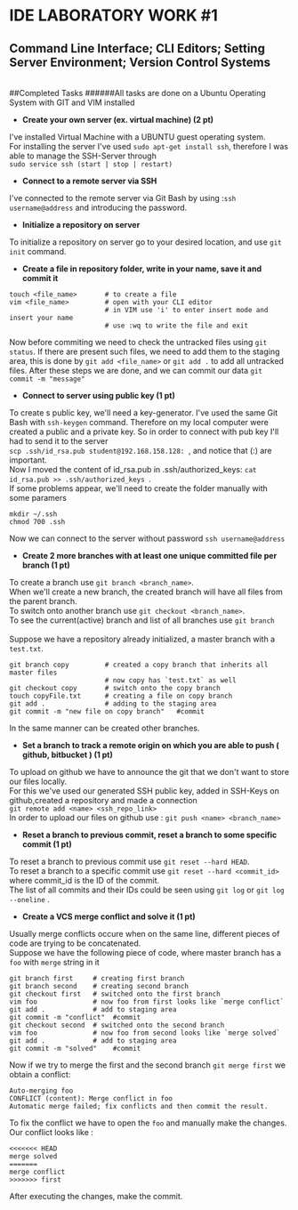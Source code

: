 IDE LABORATORY WORK #1
======================

Command Line Interface; CLI Editors; Setting Server Environment; Version Control Systems
----------------------------------------------------------------------------------------

<br>
##Completed Tasks
######All tasks are done on a Ubuntu Operating System with GIT and VIM installed

   - **Create your own server (ex. virtual machine) (2 pt)**
    
I've installed Virtual Machine with a UBUNTU guest operating system. <br>For installing the server I've used `sudo apt-get install ssh`, therefore I was able to manage the SSH-Server through<br> `sudo service ssh (start | stop | restart)`

   - **Connect to a remote server via SSH**

I've connected to the remote server via Git Bash by using :`ssh username@address` and introducing the password.

   - **Initialize a repository on server**

To initialize a repository on server go to your desired location, and use `git init` command.

   - **Create a file in repository folder, write in your name, save it and commit it**

```
touch <file_name>       # to create a file
vim <file_name>         # open with your CLI editor
                        # in VIM use 'i' to enter insert mode and insert your name
                        # use :wq to write the file and exit
```
Now before commiting we need to check the untracked files using `git status`. If there are present such files, we need to add them to the staging area, this is done by `git add <file_name>` or `git add .` to add all untracked files.
After these steps we are done, and we can commit our data `git commit -m "message"`

   - **Connect to server using public key (1 pt)**

To create s public key, we'll need a key-generator. I've used the same Git Bash with `ssh-keygen` command. Therefore on my local computer were created a public and a private key. So in order to connect with pub key I'll had to send it to the server<br>`scp .ssh/id_rsa.pub student@192.168.158.128: `, and notice that (:) are important.<br>
Now I moved the content of id_rsa.pub  in .ssh/authorized_keys: `cat id_rsa.pub >> .ssh/authorized_keys `.<br>
If some problems appear, we'll need to create the folder manually with some paramers
```
mkdir ~/.ssh
chmod 700 .ssh
```
Now we can connect to the server without password `ssh username@address`

   - **Create 2 more branches with at least one unique committed file per branch (1 pt)**

To create a branch use `git branch <branch_name>`.<br>When we'll create a new branch, the created branch will have all files from the parent branch.<br>To switch onto another branch use `git checkout <branch_name>`.<br>To see the current(active) branch and list of all branches use `git branch`<br><br>Suppose we have a repository already initialized, a master branch with a `test.txt`.
```
git branch copy         # created a copy branch that inherits all master files
                        # now copy has `test.txt` as well
git checkout copy       # switch onto the copy branch
touch copyFile.txt      # creating a file on copy branch
git add .               # adding to the staging area
git commit -m "new file on copy branch"   #commit
```
In the same manner can be created other branches.

   - **Set a branch to track a remote origin on which you are able to push ( github, bitbucket ) (1 pt)**

To upload on github we have to announce the git that we don't want to store our files locally.<br>
For this we've used our generated SSH public key, added in SSH-Keys on github,created a repository and made a connection 
<br>`git remote add <name> <ssh_repo_link>`
<br>In order to upload our files on github use : `git push <name> <branch_name>`

   - **Reset a branch to previous commit, reset a branch to some specific commit (1 pt)**

To reset a branch to previous commit use `git reset --hard HEAD`. <br>
To reset a branch to a specific commit use `git reset --hard <commit_id>` where commit_id is the ID of the commit.<br>
The list of all commits and their IDs could be seen using `git log` or `git log --oneline` .

   - **Create a VCS merge conflict and solve it (1 pt)**

Usually merge conflicts occure when on the same line, different pieces of code are trying to be concatenated.<br>
Suppose we have the following piece of code, where master branch has a `foo` with `merge` string in it
```
git branch first     # creating first branch
git branch second    # creating second branch
git checkout first   # switched onto the first branch
vim foo              # now foo from first looks like `merge conflict`
git add .            # add to staging area
git commit -m "conflict"  #commit
git checkout second  # switched onto the second branch
vim foo              # now foo from second looks like `merge solved`
git add .            # add to staging area
git commit -m "solved"    #commit
```
Now if we try to merge the first and the second branch `git merge first` we obtain a conflict:
```
Auto-merging foo
CONFLICT (content): Merge conflict in foo
Automatic merge failed; fix conflicts and then commit the result.
```
To fix the conflict we have to open the `foo` and manually make the changes. Our conflict looks like :
```
<<<<<<< HEAD
merge solved
=======
merge conflict
>>>>>>> first
```
After executing the changes, make the commit.











